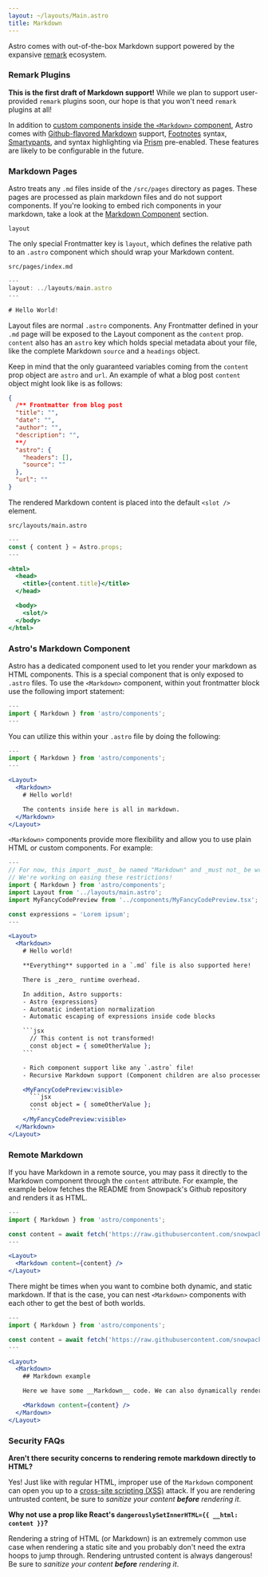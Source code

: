 ```yaml
---
layout: ~/layouts/Main.astro
title: Markdown
---
```


Astro comes with out-of-the-box Markdown support powered by the expansive [remark](https://remark.js.org/) ecosystem.

### Remark Plugins

**This is the first draft of Markdown support!** While we plan to support user-provided `remark` plugins soon, our hope is that you won't need `remark` plugins at all!

In addition to [custom components inside the `<Markdown>` component](https://github.com/snowpackjs/astro/blob/main/docs/markdown.md#markdown-component), Astro comes with [Github-flavored Markdown](https://github.github.com/gfm/) support, [Footnotes](https://github.com/remarkjs/remark-footnotes) syntax, [Smartypants](https://github.com/silvenon/remark-smartypants), and syntax highlighting via [Prism](https://prismjs.com/) pre-enabled. These features are likely to be configurable in the future.

### Markdown Pages

Astro treats any `.md` files inside of the `/src/pages` directory as pages. These pages are processed as plain markdown files and do not support components. If you're looking to embed rich components in your markdown, take a look at the [Markdown Component](#astros-markdown-component) section.

`layout`

The only special Frontmatter key is `layout`, which defines the relative path to an `.astro` component which should wrap your Markdown content.

`src/pages/index.md`

```jsx
---
layout: ../layouts/main.astro
---

# Hello World!
```

Layout files are normal `.astro` components. Any Frontmatter defined in your `.md` page will be exposed to the Layout component as the `content` prop. `content` also has an `astro` key which holds special metadata about your file, like the complete Markdown `source` and a `headings` object.

Keep in mind that the only guaranteed variables coming from the `content` prop object are `astro` and `url`. An example of what a blog post `content` object might look like is as follows:

```json
{
  /** Frontmatter from blog post
  "title": "",
  "date": "",
  "author": "",
  "description": "",
  **/
  "astro": {
    "headers": [],
    "source": ""
  },
  "url": ""
}
```

The rendered Markdown content is placed into the default `<slot />` element.

`src/layouts/main.astro`

```jsx
---
const { content } = Astro.props;
---

<html>
  <head>
    <title>{content.title}</title>
  </head>

  <body>
    <slot/>
  </body>
</html>
```

### Astro's Markdown Component

Astro has a dedicated component used to let you render your markdown as HTML components. This is a special component that is only exposed to `.astro` files. To use the `<Markdown>` component, within yout frontmatter block use the following import statement:

```jsx
---
import { Markdown } from 'astro/components';
---
```

You can utilize this within your `.astro` file by doing the following:

```jsx
---
import { Markdown } from 'astro/components';
---

<Layout>
  <Markdown>
    # Hello world!

    The contents inside here is all in markdown.
  </Markdown>
</Layout>
```

`<Markdown>` components provide more flexibility and allow you to use plain HTML or custom components. For example:

````jsx
---
// For now, this import _must_ be named "Markdown" and _must not_ be wrapped with a custom component
// We're working on easing these restrictions!
import { Markdown } from 'astro/components';
import Layout from '../layouts/main.astro';
import MyFancyCodePreview from '../components/MyFancyCodePreview.tsx';

const expressions = 'Lorem ipsum';
---

<Layout>
  <Markdown>
    # Hello world!

    **Everything** supported in a `.md` file is also supported here!

    There is _zero_ runtime overhead.

    In addition, Astro supports:
    - Astro {expressions}
    - Automatic indentation normalization
    - Automatic escaping of expressions inside code blocks

    ```jsx
      // This content is not transformed!
      const object = { someOtherValue };
    ```

    - Rich component support like any `.astro` file!
    - Recursive Markdown support (Component children are also processed as Markdown)

    <MyFancyCodePreview:visible>
      ```jsx
      const object = { someOtherValue };
      ```
    </MyFancyCodePreview:visible>
  </Markdown>
</Layout>
````

### Remote Markdown

If you have Markdown in a remote source, you may pass it directly to the Markdown component through the `content` attribute. For example, the example below fetches the README from Snowpack's Github repository and renders it as HTML.

```jsx
---
import { Markdown } from 'astro/components';

const content = await fetch('https://raw.githubusercontent.com/snowpackjs/snowpack/main/README.md').then(res => res.text());
---

<Layout>
  <Markdown content={content} />
</Layout>
```

There might be times when you want to combine both dynamic, and static markdown. If that is the case, you can nest `<Markdown>` components with each other to get the best of both worlds.

```jsx
---
import { Markdown } from 'astro/components';

const content = await fetch('https://raw.githubusercontent.com/snowpackjs/snowpack/main/README.md').then(res => res.text());
---

<Layout>
  <Markdown>
    ## Markdown example

    Here we have some __Markdown__ code. We can also dynamically render content from remote places.

    <Markdown content={content} />
  </Mardown>
</Layout>
```

### Security FAQs

**Aren't there security concerns to rendering remote markdown directly to HTML?**

Yes! Just like with regular HTML, improper use of the `Markdown` component can open you up to a [cross-site scripting (XSS)](https://en.wikipedia.org/wiki/Cross-site_scripting) attack. If you are rendering untrusted content, be sure to _sanitize your content **before** rendering it_.

**Why not use a prop like React's `dangerouslySetInnerHTML={{ __html: content }}`?**

Rendering a string of HTML (or Markdown) is an extremely common use case when rendering a static site and you probably don't need the extra hoops to jump through. Rendering untrusted content is always dangerous! Be sure to _sanitize your content **before** rendering it_.
